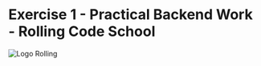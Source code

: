 # Exercise 1 - Practical Backend Work - Rolling Code School

![Logo Rolling](https://i.postimg.cc/59hBcZKm/RC-School-2.png)
